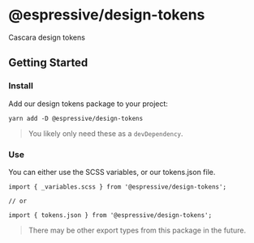 # @espressive/design-tokens

Cascara design tokens

## Getting Started

### Install

Add our design tokens package to your project:

```
yarn add -D @espressive/design-tokens
```

> You likely only need these as a `devDependency`.

### Use

You can either use the SCSS variables, or our tokens.json file.

```
import { _variables.scss } from '@espressive/design-tokens';

// or

import { tokens.json } from '@espressive/design-tokens';
```

> There may be other export types from this package in the future.
